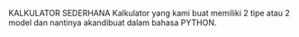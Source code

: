 KALKULATOR SEDERHANA
Kalkulator yang kami buat memiliki 2 tipe atau 2 model dan nantinya akandibuat dalam bahasa PYTHON.
